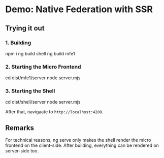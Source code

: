 # Demo: Native Federation with SSR

## Trying it out

### 1. Building

npm i
ng build shell
ng build mfe1

### 2. Starting the Micro Frontend

cd dist/mfe1/server
node server.mjs

### 3. Starting the Shell

cd dist/shell/server
node server.mjs

After that, navigaate to `http://localhost:4200`.

## Remarks

For technical reasons, ng serve only makes the shell render the micro frontend on the client-side. After building, everything can be rendered on server-side too.